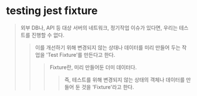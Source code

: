 # testing jest fixture

> 외부 DB나, API 등 대상 서버의 네트워크, 정기작업 이슈가 있다면, 우리는 테스트를 진행할 수 없다.
>
> > 이를 개선하기 위해 변경되지 않는 상태나 데이터를 미리 만들어 두는 작업을 'Test Fixture'를 만든다고 한다.
> >
> > > Fixture란, 미리 만들어둔 더미 데이터다.
> > >
> > > > 즉, 테스트를 위해 변경되지 않는 상태의 객체나 데이터를 만들어 둔 것을 'Fixture'라고 한다.
